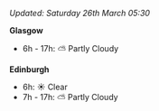 *Updated: Saturday 26th March 05:30*

**Glasgow**

* 6h - 17h: :partly_sunny: Partly Cloudy

**Edinburgh**

* 6h: :sunny: Clear
* 7h - 17h: :partly_sunny: Partly Cloudy
